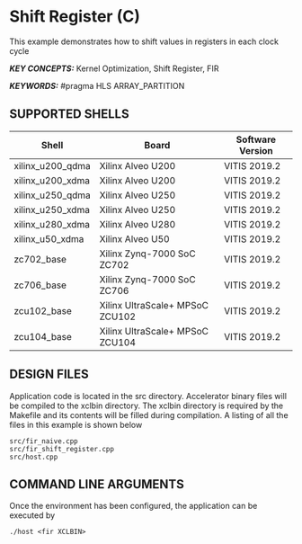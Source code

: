 Shift Register (C)
======================

This example demonstrates how to shift values in registers in each clock cycle

***KEY CONCEPTS:*** Kernel Optimization, Shift Register, FIR

***KEYWORDS:*** #pragma HLS ARRAY_PARTITION

## SUPPORTED SHELLS
Shell | Board             | Software Version
---------|-------------------|-----------------
xilinx_u200_qdma|Xilinx Alveo U200|VITIS 2019.2
xilinx_u200_xdma|Xilinx Alveo U200|VITIS 2019.2
xilinx_u250_qdma|Xilinx Alveo U250|VITIS 2019.2
xilinx_u250_xdma|Xilinx Alveo U250|VITIS 2019.2
xilinx_u280_xdma|Xilinx Alveo U280|VITIS 2019.2
xilinx_u50_xdma|Xilinx Alveo U50|VITIS 2019.2
zc702_base|Xilinx Zynq-7000 SoC ZC702|VITIS 2019.2
zc706_base|Xilinx Zynq-7000 SoC ZC706|VITIS 2019.2
zcu102_base|Xilinx UltraScale+ MPSoC ZCU102|VITIS 2019.2
zcu104_base|Xilinx UltraScale+ MPSoC ZCU104|VITIS 2019.2


##  DESIGN FILES
Application code is located in the src directory. Accelerator binary files will be compiled to the xclbin directory. The xclbin directory is required by the Makefile and its contents will be filled during compilation. A listing of all the files in this example is shown below

```
src/fir_naive.cpp
src/fir_shift_register.cpp
src/host.cpp
```

##  COMMAND LINE ARGUMENTS
Once the environment has been configured, the application can be executed by
```
./host <fir XCLBIN>
```


